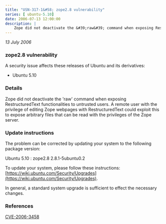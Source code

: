 ```yaml
---
title: "USN-317-1&#58; zope2.8 vulnerability"
series: [ ubuntu-5.10]
date: 2006-07-13 12:00:00
description: |
    Zope did not deactivate the &#39;raw&#39; command when exposing RestructuredText functionalities to untrusted users. A remote user with the privilege of editing Zope webpages with RestructuredText could exploit this to expose arbitrary files that can be read with the privileges of the Zope server.
--- 
```

 
 

*13 July 2006*

### zope2.8 vulnerability

A security issue affects these releases of Ubuntu and its derivatives:

* Ubuntu 5.10

### Details

Zope did not deactivate the &#39;raw&#39; command when exposing RestructuredText functionalities to untrusted users. A remote user with the privilege of editing Zope webpages with RestructuredText could exploit this to expose arbitrary files that can be read with the privileges of the Zope server.

### Update instructions

The problem can be corrected by updating your system to the following package version:

Ubuntu 5.10
 : zope2.8 <span>2.8.1-5ubuntu0.2</span>

To update your system, please follow these instructions: [https://wiki.ubuntu.com/Security/Upgrades](https://wiki.ubuntu.com/Security/Upgrades).

In general, a standard system upgrade is sufficient to effect the necessary changes.

### References

 
 [CVE-2006-3458](http://people.ubuntu.com/~ubuntu-security/cve/CVE-2006-3458)
 

